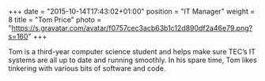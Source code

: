 +++
date = "2015-10-14T17:43:02+01:00"
position = "IT Manager"
weight = 8
title = "Tom Price"
photo = "https://s.gravatar.com/avatar/f0757cec3acb63b1c12d890df2a46e79.png?s=160"
+++

Tom is a third-year computer science student and helps make sure TEC’s IT systems are all up to date and running smoothly. In his spare time, Tom likes tinkering with various bits of software and code.
